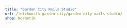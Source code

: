 ```yaml
---
title: "Garden City Nails Studio"
url: /letchworth-garden-city/garden-city-nails-studio/
shop: Kosmetik
---
```

